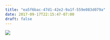 ```yaml
---
title: "ea5f6bac-47d1-42e2-9a1f-559e083d079a"
date: 2017-09-17T22:15:47-07:00
draft: false
---
```


![](https://d17enza3bfujl8.cloudfront.net/DSCF8442.jpg)

